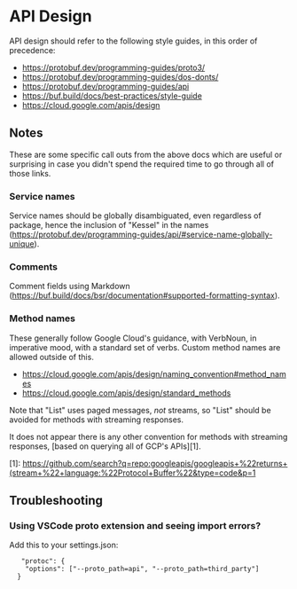 # API Design

API design should refer to the following style guides, in this order of precedence:

- https://protobuf.dev/programming-guides/proto3/
- https://protobuf.dev/programming-guides/dos-donts/
- https://protobuf.dev/programming-guides/api
- https://buf.build/docs/best-practices/style-guide
- https://cloud.google.com/apis/design

## Notes

These are some specific call outs from the above docs which are useful or surprising in case you
didn't spend the required time to go through all of those links.

### Service names

Service names should be globally disambiguated, even regardless of package, hence the inclusion of
"Kessel" in the names (https://protobuf.dev/programming-guides/api/#service-name-globally-unique).

### Comments

Comment fields using Markdown (https://buf.build/docs/bsr/documentation#supported-formatting-syntax).

### Method names

These generally follow Google Cloud's guidance, with VerbNoun, in imperative mood, with a standard
set of verbs. Custom method names are allowed outside of this.

- https://cloud.google.com/apis/design/naming_convention#method_names
- https://cloud.google.com/apis/design/standard_methods

Note that "List" uses paged messages, _not_ streams,
so "List" should be avoided for methods with streaming responses.

It does not appear there is any other convention for methods with streaming responses,
[based on querying all of GCP's APIs][1].

[1]: https://github.com/search?q=repo:googleapis/googleapis+%22returns+(stream+%22+language:%22Protocol+Buffer%22&type=code&p=1

## Troubleshooting

### Using VSCode proto extension and seeing import errors?

Add this to your settings.json:

```
   "protoc": {
    "options": ["--proto_path=api", "--proto_path=third_party"]
  }
```
